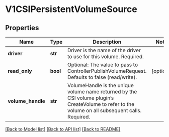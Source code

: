 # V1CSIPersistentVolumeSource

## Properties
Name | Type | Description | Notes
------------ | ------------- | ------------- | -------------
**driver** | **str** | Driver is the name of the driver to use for this volume. Required. | 
**read_only** | **bool** | Optional: The value to pass to ControllerPublishVolumeRequest. Defaults to false (read/write). | [optional] 
**volume_handle** | **str** | VolumeHandle is the unique volume name returned by the CSI volume plugin’s CreateVolume to refer to the volume on all subsequent calls. Required. | 

[[Back to Model list]](../README.md#documentation-for-models) [[Back to API list]](../README.md#documentation-for-api-endpoints) [[Back to README]](../README.md)


